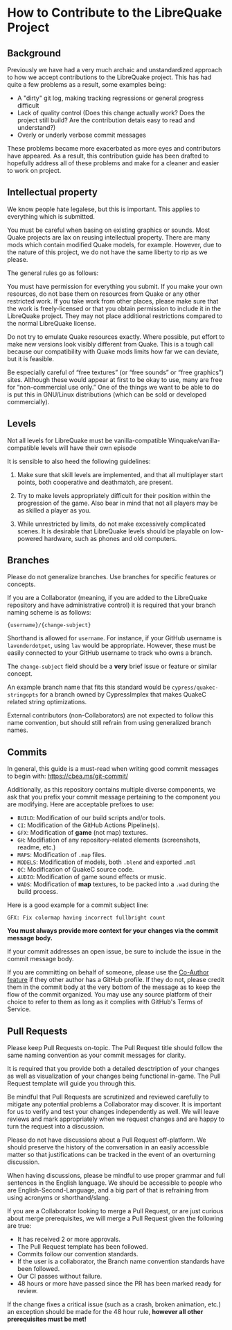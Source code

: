 # How to Contribute to the LibreQuake Project

## Background

Previously we have had a very much archaic and unstandardized approach to how we accept contributions to the LibreQuake project. This has had quite a few problems as a result, some examples being:

* A "dirty" git log, making tracking regressions or general progress difficult
* Lack of quality control (Does this change actually work? Does the project still build? Are the contribution detais easy to read and understand?)
* Overly or underly verbose commit messages

These problems became more exacerbated as more eyes and contributors have appeared. As a result, this contribution guide has been drafted to hopefully address all of these problems and make for a cleaner and easier to work on project.

## Intellectual property

We know people hate legalese, but this is important. This applies to everything which is submitted.

You must be careful when basing on existing graphics or sounds. Most Quake projects are lax on reusing intellectual property. There are many mods which contain modified Quake models, for example. However, due to the nature of this project, we do not have the same liberty to rip as we please.

The general rules go as follows:

You must have permission for everything you submit. If you make your own resources, do not base them on resources from Quake or any other restricted work. If you take work from other places, please make sure that the work is freely-licensed or that you obtain permission to include it in the LibreQuake project. They may not place additional restrictions compared to the normal LibreQuake license.

Do not try to emulate Quake resources exactly. Where possible, put effort to make new versions look visibly different from Quake. This is a tough call because our compatibility with Quake mods limits how far we can deviate, but it is feasible.

Be especially careful of “free textures” (or “free sounds” or “free graphics”) sites. Although these would appear at first to be okay to use, many are free for “non-commercial use only.” One of the things we want to be able to do is put this in GNU/Linux distributions (which can be sold or developed commercially).

## Levels

Not all levels for LibreQuake must be vanilla-compatible Winquake/vanilla-compatible levels will have their own episode

It is sensible to also heed the following guidelines:

1. Make sure that skill levels are implemented, and that all multiplayer start points, both cooperative and deathmatch, are present.

2. Try to make levels appropriately difficult for their position within the progression of the game. Also bear in mind that not all players may be as skilled a player as you.

3. While unrestricted by limits, do not make excessively complicated scenes. It is desirable that LibreQuake levels should be playable on low-powered hardware, such as phones and old computers.


## Branches

Please do not generalize branches. Use branches for specific features or concepts.

If you are a Collaborator (meaning, if you are added to the LibreQuake repository and have administrative control) it is required that your branch naming scheme is as follows:

`{username}/{change-subject}`

Shorthand is allowed for `username`. For instance, if your GitHub username is `lavenderdotpet`, using `lav` would be appropriate. However, these must be easily connected to your GitHub username to track who owns a branch.

The `change-subject` field should be a **very** brief issue or feature or similar concept. 

An example branch name that fits this standard would be `cypress/quakec-stringopts` for a branch owned by CypressImplex that makes QuakeC related string optimizations.

External contributors (non-Collaborators) are not expected to follow this name convention, but should still refrain from using generalized branch names.

## Commits

In general, this guide is a must-read when writing good commit messages to begin with: https://cbea.ms/git-commit/

Additionally, as this repository contains multiple diverse components, we ask that you prefix your commit message pertaining to the component you are modifying. Here are acceptable prefixes to use:

* `BUILD`: Modification of our build scripts and/or tools.
* `CI`: Modification of the GitHub Actions Pipeline(s).
* `GFX`: Modification of **game** (not map) textures.
* `GH`: Modifiation of any repository-related elements (screenshots, readme, etc.)
* `MAPS`: Modification of `.map` files.
* `MODELS`: Modification of models, both `.blend` and exported `.mdl`
* `QC`: Modification of QuakeC source code.
* `AUDIO`: Modification of game sound effects or music.
* `WADS`: Modification of **map** textures, to be packed into a `.wad` during the build process.

Here is a good example for a commit subject line:

`GFX: Fix colormap having incorrect fullbright count`

**You must always provide more context for your changes via the commit message body.**

If your commit addresses an open issue, be sure to include the issue in the commit message body.

If you are committing on behalf of someone, please use the [Co-Author feature](https://docs.github.com/en/pull-requests/committing-changes-to-your-project/creating-and-editing-commits/creating-a-commit-with-multiple-authors) if they other author has a GitHub profile. If they do not, please credit them in the commit body at the very bottom of the message as to keep the flow of the commit organized. You may use any source platform of their choice to refer to them as long as it complies with GitHub's Terms of Service.

## Pull Requests

Please keep Pull Requests on-topic. The Pull Request title should follow the same naming convention as your commit messages for clarity.

It is required that you provide both a detailed desctription of your changes as well as visualization of your changes being functional in-game. The Pull Request template will guide you through this.

Be mindful that Pull Requests are scrutinized and reviewed carefully to mitigate any potential problems a Collaborator may discover. It is important for us to verify and test your changes independently as well. We will leave reviews and mark appropriately when we request changes and are happy to turn the request into a discussion.

Please do not have discussions about a Pull Request off-platform. We should preserve the history of the conversation in an easily accessible matter so that justifications can be tracked in the event of an overturning discussion.

When having discussions, please be mindful to use proper grammar and full sentences in the English language. We should be accessible to people who are English-Second-Language, and a big part of that is refraining from using acronyms or shorthand/slang.

If you are a Collaborator looking to merge a Pull Request, or are just curious about merge prerequisites, we will merge a Pull Request given the following are true:

* It has received 2 or more approvals.
* The Pull Request template has been followed.
* Commits follow our convention standards.
* If the user is a collaborator, the Branch name convention standards have been followed.
* Our CI passes without failure.
* 48 hours or more have passed since the PR has been marked ready for review.

If the change fixes a critical issue (such as a crash, broken animation, etc.) an exception should be made for the 48 hour rule, **however all other prerequisites must be met!**